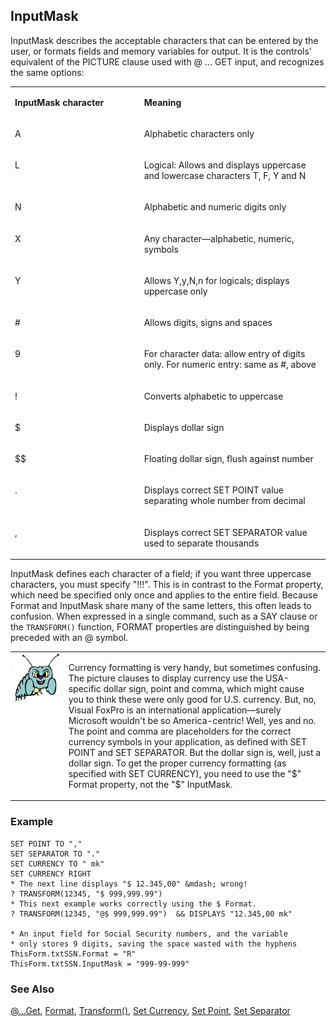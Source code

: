 ## InputMask

InputMask describes the acceptable characters that can be entered by the user, or formats fields and memory variables for output. It is the controls' equivalent of the PICTURE clause used with @ ... GET input, and recognizes the same options:

<table>
<tr>
  <td width="41%" valign="top">
  <p><b>InputMask character</b></p>
  </td>
  <td width="59%" valign="top">
  <p><b>Meaning</b></p>
  </td>
 </tr>
<tr>
  <td width="41%" valign="top">
  <p>A</p>
  </td>
  <td width="59%" valign="top">
  <p>Alphabetic characters only</p>
  </td>
 </tr>
<tr>
  <td width="41%" valign="top">
  <p>L</p>
  </td>
  <td width="59%" valign="top">
  <p>Logical: Allows and displays uppercase and lowercase characters T, F, Y and N</p>
  </td>
 </tr>
<tr>
  <td width="41%" valign="top">
  <p>N</p>
  </td>
  <td width="59%" valign="top">
  <p>Alphabetic and numeric digits only</p>
  </td>
 </tr>
<tr>
  <td width="41%" valign="top">
  <p>X</p>
  </td>
  <td width="59%" valign="top">
  <p>Any character&mdash;alphabetic, numeric, symbols</p>
  </td>
 </tr>
<tr>
  <td width="41%" valign="top">
  <p>Y</p>
  </td>
  <td width="59%" valign="top">
  <p>Allows Y,y,N,n for logicals; displays uppercase only</p>
  </td>
 </tr>
<tr>
  <td width="41%" valign="top">
  <p>#</p>
  </td>
  <td width="59%" valign="top">
  <p>Allows digits, signs and spaces</p>
  </td>
 </tr>
<tr>
  <td width="41%" valign="top">
  <p>9</p>
  </td>
  <td width="59%" valign="top">
  <p>For character data: allow entry of digits only. For numeric entry: same as #, above</p>
  </td>
 </tr>
<tr>
  <td width="41%" valign="top">
  <p>!</p>
  </td>
  <td width="59%" valign="top">
  <p>Converts alphabetic to uppercase</p>
  </td>
 </tr>
<tr>
  <td width="41%" valign="top">
  <p>$</p>
  </td>
  <td width="59%" valign="top">
  <p>Displays dollar sign</p>
  </td>
 </tr>
<tr>
  <td width="41%" valign="top">
  <p>$$</p>
  </td>
  <td width="59%" valign="top">
  <p>Floating dollar sign, flush against number</p>
  </td>
 </tr>
<tr>
  <td width="41%" valign="top">
  <p>.</p>
  </td>
  <td width="59%" valign="top">
  <p>Displays correct SET POINT value separating whole number from decimal</p>
  </td>
 </tr>
<tr>
  <td width="41%" valign="top">
  <p>,</p>
  </td>
  <td width="59%" valign="top">
  <p>Displays correct SET SEPARATOR value used to separate thousands</p>
  </td>
 </tr>
</table>

InputMask defines each character of a field; if you want three uppercase characters, you must specify "!!!". This is in contrast to the Format property, which need be specified only once and applies to the entire field. Because Format and InputMask share many of the same letters, this often leads to confusion. When expressed in a single command, such as a SAY clause or the `TRANSFORM()` function, FORMAT properties are distinguished by being preceded with an @ symbol.

<table>
<tr>
  <td width="17%" valign="top">
<img width="95" height="78" src="bug.gif">
  </td>
  <td width="83%">
  <p>Currency formatting is very handy, but sometimes confusing. The picture clauses to display currency use the USA-specific dollar sign, point and comma, which might cause you to think these were only good for U.S. currency. But, no, Visual FoxPro is an international application&mdash;surely Microsoft wouldn't be so America-centric! Well, yes and no. The point and comma are placeholders for the correct currency symbols in your application, as defined with SET POINT and SET SEPARATOR. But the dollar sign is, well, just a dollar sign. To get the proper currency formatting (as specified with SET CURRENCY), you need to use the &quot;$&quot; Format property, not the &quot;$&quot; InputMask.</p>
  </td>
 </tr>
</table>

### Example

```foxpro
SET POINT TO ","
SET SEPARATOR TO "."
SET CURRENCY TO " mk"
SET CURRENCY RIGHT
* The next line displays "$ 12.345,00" &mdash; wrong!
? TRANSFORM(12345, "$ 999,999.99")
* This next example works correctly using the $ Format.
? TRANSFORM(12345, "@$ 999,999.99")  && DISPLAYS "12.345,00 mk"

* An input field for Social Security numbers, and the variable
* only stores 9 digits, saving the space wasted with the hyphens
ThisForm.txtSSN.Format = "R"
ThisForm.txtSSN.InputMask = "999-99-999"
```

### See Also

[@...Get](s4g176.md), [Format](s4g312.md), [Transform()](s4g025.md), [Set Currency](s4g132.md), [Set Point](s4g451.md), [Set Separator](s4g451.md)